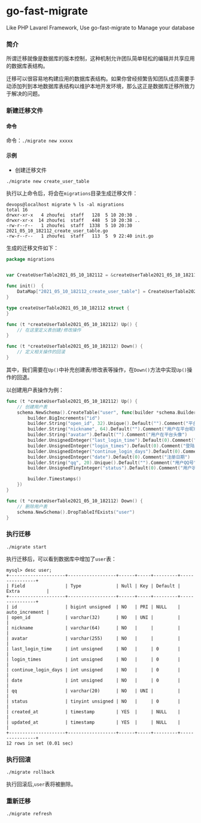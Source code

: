 # go-fast-migrate
Like PHP Lavarel Framework, Use go-fast-migrate to Manage your database

### 简介

所谓迁移就像是数据库的版本控制，这种机制允许团队简单轻松的编辑并共享应用的数据库表结构。

迁移可以很容易地构建应用的数据库表结构。如果你曾经频繁告知团队成员需要手动添加列到本地数据库表结构以维护本地开发环境，那么这正是数据库迁移所致力于解决的问题。



### 新建迁移文件

#### 命令

命令：`./migrate new xxxxx`

#### 示例

- 创建迁移文件
```shell script
./migrate new create_user_table
```

执行以上命令后，将会在`migrations`目录生成迁移文件：

```
devops@localhost migrate % ls -al migrations 
total 16
drwxr-xr-x   4 zhoufei  staff   128  5 10 20:30 .
drwxr-xr-x  14 zhoufei  staff   448  5 10 20:38 ..
-rw-r--r--   1 zhoufei  staff  1338  5 10 20:30 2021_05_10_182112_create_user_table.go
-rw-r--r--   1 zhoufei  staff   113  5  9 22:40 init.go
```

生成的迁移文件如下：

```go
package migrations


var CreateUserTable2021_05_10_182112 = &createUserTable2021_05_10_182112 {}

func init()  {
	DataMap["2021_05_10_182112_create_user_table"] = CreateUserTable2021_05_10_182112
}

type createUserTable2021_05_10_182112 struct {
}

func (t *createUserTable2021_05_10_182112) Up() {
    // 在这里定义表创建/修改操作
}

func (t *createUserTable2021_05_10_182112) Down() {
    // 定义相关操作的回滚
}

```

其中，我们需要在`Up()`中补充创建表/修改表等操作，在`Down()`方法中实现`Up()`操作的回退。

以创建用户表操作为例：

```go
func (t *createUserTable2021_05_10_182112) Up() {
	// 创建用户表
	schema.NewSchema().CreateTable("user", func(builder *schema.Builder) {
		builder.BigIncrements("id")
		builder.String("open_id", 32).Unique().Default("").Comment("平台用户标识")
		builder.String("nickname", 64).Default("").Comment("用户在平台昵称")
		builder.String("avatar").Default("").Comment("用户在平台头像")
		builder.UnsignedInteger("last_login_time").Default(0).Comment("最新登录时间")
		builder.UnsignedInteger("login_times").Default(0).Comment("登陆次数")
		builder.UnsignedInteger("continue_login_days").Default(0).Comment("连续登陆天数")
		builder.UnsignedInteger("date").Default(0).Comment("注册日期")
		builder.String("qq", 20).Unique().Default("").Comment("用户QQ号")
		builder.UnsignedTinyInteger("status").Default(0).Comment("用户状态，0:正常;1:可疑；2:封禁")

		builder.Timestamps()
	})
}

func (t *createUserTable2021_05_10_182112) Down() {
	// 删除用户表
	schema.NewSchema().DropTableIfExists("user")
}
```

### 执行迁移

```shell script
./migrate start
```

执行迁移后，可以看到数据库中增加了`user`表：

```shell script
mysql> desc user;
+---------------------+------------------+------+-----+---------+----------------+
| Field               | Type             | Null | Key | Default | Extra          |
+---------------------+------------------+------+-----+---------+----------------+
| id                  | bigint unsigned  | NO   | PRI | NULL    | auto_increment |
| open_id             | varchar(32)      | NO   | UNI |         |                |
| nickname            | varchar(64)      | NO   |     |         |                |
| avatar              | varchar(255)     | NO   |     |         |                |
| last_login_time     | int unsigned     | NO   |     | 0       |                |
| login_times         | int unsigned     | NO   |     | 0       |                |
| continue_login_days | int unsigned     | NO   |     | 0       |                |
| date                | int unsigned     | NO   |     | 0       |                |
| qq                  | varchar(20)      | NO   | UNI |         |                |
| status              | tinyint unsigned | NO   |     | 0       |                |
| created_at          | timestamp        | YES  |     | NULL    |                |
| updated_at          | timestamp        | YES  |     | NULL    |                |
+---------------------+------------------+------+-----+---------+----------------+
12 rows in set (0.01 sec)

```


### 执行回滚

```shell script
./migrate rollback
```

执行回滚后,`user`表将被删除。

### 重新迁移

```shell script
./migrate refresh

